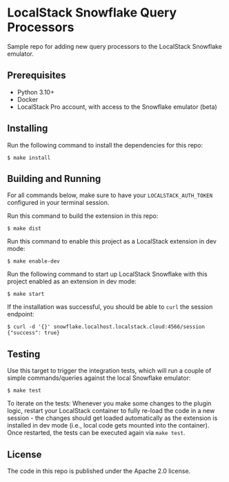 # LocalStack Snowflake Query Processors

Sample repo for adding new query processors to the LocalStack Snowflake emulator.

## Prerequisites

* Python 3.10+
* Docker
* LocalStack Pro account, with access to the Snowflake emulator (beta)

## Installing

Run the following command to install the dependencies for this repo:
```
$ make install
```

## Building and Running

For all commands below, make sure to have your `LOCALSTACK_AUTH_TOKEN` configured in your terminal session.

Run this command to build the extension in this repo:
```
$ make dist
```

Run this command to enable this project as a LocalStack extension in dev mode:
```
$ make enable-dev
```

Run the following command to start up LocalStack Snowflake with this project enabled as an extension in dev mode:
```
$ make start
```

If the installation was successful, you should be able to `curl` the session endpoint:
```
$ curl -d '{}' snowflake.localhost.localstack.cloud:4566/session
{"success": true}
```

## Testing

Use this target to trigger the integration tests, which will run a couple of simple commands/queries against the local Snowflake emulator:
```
$ make test
```

To iterate on the tests: Whenever you make some changes to the plugin logic, restart your LocalStack container to fully re-load the code in a new session - the changes should get loaded automatically as the extension is installed in dev mode (i.e., local code gets mounted into the container). Once restarted, the tests can be executed again via `make test`.

## License

The code in this repo is published under the Apache 2.0 license.
